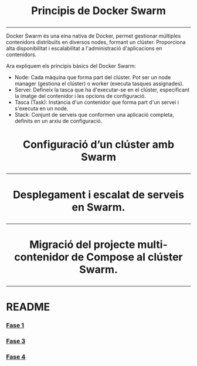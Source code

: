 # <p align="center">  Principis de Docker Swarm  </p>
------------
Docker Swarm és una eina nativa de Docker, permet gestionar múltiples contenidors distribuïts en diversos nodes, formant un clúster. 
Proporciona alta disponibilitat i escalabilitat a l'administració d'aplicacions en contenidors.​

Ara expliquem els principis bàsics del Docker Swarm:
- Node: Cada màquina que forma part del clúster. Pot ser un node manager (gestiona el clúster) o worker (executa tasques assignades).​
- Servei: Defineix la tasca que ha d'executar-se en el clúster, especificant la imatge del contenidor i les opcions de configuració.​
- Tasca (Task): Instància d'un contenidor que forma part d'un servei i s'executa en un node.​
- Stack: Conjunt de serveis que conformen una aplicació completa, definits en un arxiu de configuració.
# <p align="center">  Configuració d’un clúster amb Swarm </p>
------------

# <p align="center">  Desplegament i escalat de serveis en Swarm.  </p>
------------


# <p align="center">  Migració del projecte multi-contenidor de Compose al clúster Swarm. </p>
------------



# README
### [Fase 1](https://github.com/miguelIH/Projecte-Github/blob/main/01_Projecte-Docker-Orquestradors-Basic/Fase_1_Configuracions_i_desplegament_amb_Docker_Compose/Documentacio.md)
### [Fase 3](https://github.com/miguelIH/Projecte-Github/blob/main/01_Projecte-Docker-Orquestradors-Basic/Fase_3_Seguretat_a_Docker_Swarm/Documentacio.md)
### [Fase 4](https://github.com/miguelIH/Projecte-Github/blob/main/01_Projecte-Docker-Orquestradors-Basic/Fase_4_Orquestraci%C3%B3_amb_Kubernetes/Documentacio.md)

